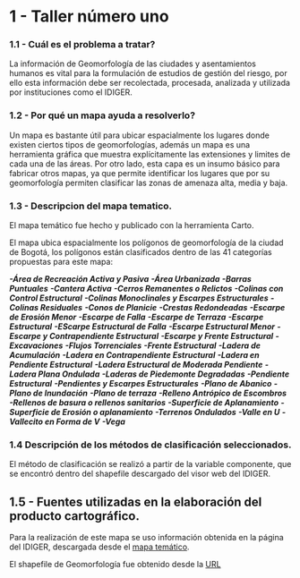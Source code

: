 # 1 - Taller número uno

###  1.1 - Cuál es el problema a tratar?

La información de Geomorfología de las ciudades y asentamientos humanos es vital para la formulación de estudios de gestión del riesgo, por ello esta información debe ser recolectada, procesada, analizada y utilizada por instituciones como el IDIGER.

### 1.2 - Por qué un mapa ayuda a resolverlo?

Un mapa es bastante útil para ubicar espacialmente los lugares donde existen ciertos tipos de geomorfologías, además un mapa es una herramienta gráfica que muestra explícitamente las extensiones y limites de cada una de las áreas.
Por otro lado, esta capa es un insumo básico para fabricar otros mapas, ya que permite identificar los lugares que por su geomorfología permiten clasificar las zonas de amenaza alta, media y baja.

### 1.3 - Descripcion del mapa tematico.

El mapa temático fue hecho y publicado con la herramienta Carto.

El mapa ubica espacialmente los polígonos de geomorfología de la ciudad de Bogotá, los polígonos están clasificados dentro de las 41 categorías propuestas para este mapa:

***-Área de Recreación Activa y Pasiva***
***-Área Urbanizada***
***-Barras Puntuales***
***-Cantera Activa***
***-Cerros Remanentes o Relictos***
***-Colinas con Control Estructural***
***-Colinas Monoclinales y Escarpes Estructurales***
***-Colinas Residuales***
***-Conos de Planicie***
***-Crestas Redondeadas***
***-Escarpe de Erosión Menor***
***-Escarpe de Falla***
***-Escarpe de Terraza***
***-Escarpe Estructural***
***-EScarpe Estructural de Falla***
***-Escarpe Estructural Menor***
***-Escarpe y Contrapendiente Estructural***
***-Escarpe y Frente Estructural***
***-Excavaciones***
***-Flujos Torrenciales***
***-Frente Estructural***
***-Ladera de Acumulación***
***-Ladera en Contrapendiente Estructural***
***-Ladera en Pendiente Estructural***
***-Ladera Estructural de Moderada Pendiente***
***-Ladera Plana Ondulada***
***-Laderas de Piedemonte Degradadas***
***-Pendiente Estructural***
***-Pendientes y Escarpes Estructurales***
***-Plano de Abanico***
***-Plano de Inundación***
***-Plano de terraza***
***-Relleno Antrópico de Escombros***
***-Rellenos de basura o rellenos sanitarios***
***-Superficie de Aplanamiento***
***-Superficie de Erosión o aplanamiento***
***-Terrenos Ondulados***
***-Valle en U***
***-Vallecito en Forma de V***
***-Vega***

### 1.4 Descripción de los métodos de clasificación seleccionados.

El método de clasificación se realizó a partir de la variable componente, que se encontró dentro del shapefile descargado del visor web del IDIGER.

## 1.5 - Fuentes utilizadas en la elaboración del producto cartográfico.

Para la realización de este mapa se uso información obtenida en la página del IDIGER, descargada desde el [mapa temático](http://idiger.maps.arcgis.com/apps/webappviewer/index.html?id=fa4b277533584c3a95a9208b4d542e19).

El shapefile de Geomorfología fue obtenido desde la [URL](http://www.sire.gov.co/documents/82884/85260/Geomorfolog%C3%ADa_Urbana_Esc5000.zip/b7b6e61c-e4ae-4831-a7ae-8317ba8acfb3)
